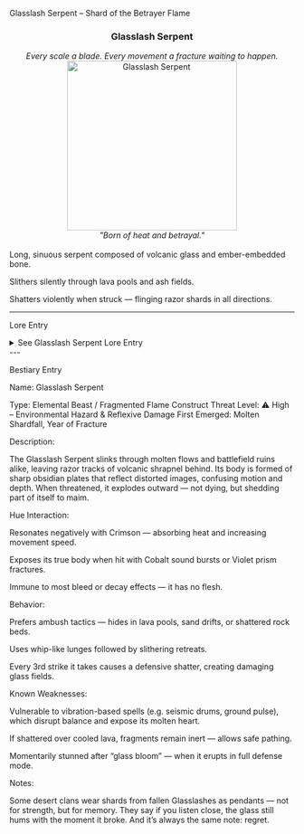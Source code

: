 Glasslash Serpent – Shard of the Betrayer Flame

<div align="center">
  <h3>Glasslash Serpent</h3>  
  <i>Every scale a blade. Every movement a fracture waiting to happen.</i></br>  
  <img src="../../assets/monsters/glasslash-serpent.png" alt="Glasslash Serpent" width="300">  
  </br><i>"Born of heat and betrayal."</i></br></br>
</div>Long, sinuous serpent composed of volcanic glass and ember-embedded bone.

Slithers silently through lava pools and ash fields.

Shatters violently when struck — flinging razor shards in all directions.



---

Lore Entry

<details><summary>See Glasslash Serpent Lore Entry</summary>Lore Entry: Fragment inscribed on a broken obsidian blade, source unknown

> “She loved him. He left her in fire.”



> "The story of the Glasslash begins, like many Vireyan things, with heartbreak. A betrayal at the mouth of a caldera. A fall. A scream. A woman too burned to die — and something waiting below."



> "What crawled out of that glass-blown crevice was not her. But it remembers her scream."



> "The serpent wears pain like armor. Each flick of its body cuts the world that made it. And when you strike it? It only remembers how to shatter better."



> "Some Embermaidens whisper that it is the weapon left behind by the first betrayal. That it still waits for an apology."



> — Engraved on a blade never drawn



</details>
---

Bestiary Entry

Name:	Glasslash Serpent

Type:	Elemental Beast / Fragmented Flame Construct
Threat Level:	⚠️ High – Environmental Hazard & Reflexive Damage
First Emerged:	Molten Shardfall, Year of Fracture


Description:

The Glasslash Serpent slinks through molten flows and battlefield ruins alike, leaving razor tracks of volcanic shrapnel behind. Its body is formed of sharp obsidian plates that reflect distorted images, confusing motion and depth. When threatened, it explodes outward — not dying, but shedding part of itself to maim.

Hue Interaction:

Resonates negatively with Crimson — absorbing heat and increasing movement speed.

Exposes its true body when hit with Cobalt sound bursts or Violet prism fractures.

Immune to most bleed or decay effects — it has no flesh.


Behavior:

Prefers ambush tactics — hides in lava pools, sand drifts, or shattered rock beds.

Uses whip-like lunges followed by slithering retreats.

Every 3rd strike it takes causes a defensive shatter, creating damaging glass fields.


Known Weaknesses:

Vulnerable to vibration-based spells (e.g. seismic drums, ground pulse), which disrupt balance and expose its molten heart.

If shattered over cooled lava, fragments remain inert — allows safe pathing.

Momentarily stunned after “glass bloom” — when it erupts in full defense mode.


Notes:

Some desert clans wear shards from fallen Glasslashes as pendants — not for strength, but for memory. They say if you listen close, the glass still hums with the moment it broke. And it’s always the same note: regret.



